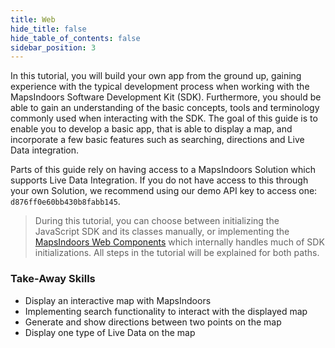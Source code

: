 ```yaml
---
title: Web
hide_title: false
hide_table_of_contents: false
sidebar_position: 3
---
```


In this tutorial, you will build your own app from the ground up, gaining experience with the typical development process when working with the MapsIndoors Software Development Kit (SDK). Furthermore, you should be able to gain an understanding of the basic concepts, tools and terminology commonly used when interacting with the SDK. The goal of this guide is to enable you to develop a basic app, that is able to display a map, and incorporate a few basic features such as searching, directions and Live Data integration.

Parts of this guide rely on having access to a MapsIndoors Solution which supports Live Data Integration. If you do not have access to this through your own Solution, we recommend using our demo API key to access one: `d876ff0e60bb430b8fabb145`.

> During this tutorial, you can choose between initializing the JavaScript SDK and its classes manually, or implementing the [MapsIndoors Web Components](https://www.npmjs.com/package/@mapsindoors/components) which internally handles much of SDK initializations. All steps in the tutorial will be explained for both paths.

### Take-Away Skills

* Display an interactive map with MapsIndoors
* Implementing search functionality to interact with the displayed map
* Generate and show directions between two points on the map
* Display one type of Live Data on the map
